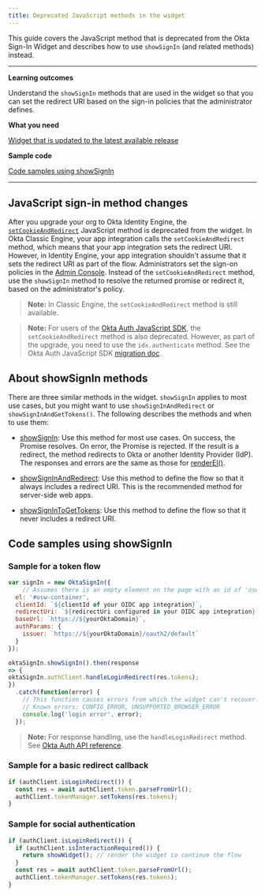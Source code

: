 ```yaml
---
title: Deprecated JavaScript methods in the widget
---
```


<ApiLifecycle access="ie" />

This guide covers the JavaScript method that is deprecated from the Okta Sign-In Widget and describes how to use `showSignIn` (and related methods) instead.

---

**Learning outcomes**

Understand the `showSignIn` methods that are used in the widget so that you can set the redirect URI based on the sign-in policies that the administrator defines.

**What you need**

[Widget that is updated to the latest available release](/docs/guides/oie-upgrade-sign-in-widget/main/)

**Sample code**

[Code samples using showSignIn](#code-samples-using-showsignin)

---

## JavaScript sign-in method changes

After you upgrade your org to Okta Identity Engine, the [`setCookieAndRedirect`](https://github.com/okta/okta-signin-widget#renderel) JavaScript method is deprecated from the widget. In Okta Classic Engine, your app integration calls the `setCookieAndRedirect` method, which means that your app integration sets the redirect URI. However, in Identity Engine, your app integration shouldn't assume that it sets the redirect URI as part of the flow. Administrators set the sign-on policies in the [Admin Console](https://help.okta.com/okta_help.htm?type=oie&id=ext-oie-policies). Instead of the `setCookieAndRedirect` method, use the `showSignIn` method to resolve the returned promise or redirect it, based on the administrator's policy.

> **Note:** In Classic Engine, the `setCookieAndRedirect` method is still available.

> **Note:** For users of the [Okta Auth JavaScript SDK](https://github.com/okta/okta-auth-js), the `setCookieAndRedirect` method is also deprecated. However, as part of the upgrade, you need to use the `idx.authenticate` method. See the Okta Auth JavaScript SDK [migration doc](https://github.com/okta/okta-auth-js/blob/master/docs/migrate-from-authn-to-idx.md#new-methods).

## About showSignIn methods

There are three similar methods in the widget. `showSignIn` applies to most use cases, but you might want to use `showSignInAndRedirect` or `showSignInAndGetTokens()`. The following describes the methods and when to use them:

* [showSignIn](https://github.com/okta/okta-signin-widget#showsignin): Use this method for most use cases. On success, the Promise resolves. On error, the Promise is rejected. If the result is a redirect, the method redirects to Okta or another Identity Provider (IdP). The responses and errors are the same as those for [renderEl()](https://github.com/okta/okta-signin-widget#renderel).

* [showSignInAndRedirect](https://github.com/okta/okta-signin-widget#showsigninandredirect): Use this method to define the flow so that it always includes a redirect URI. This is the recommended method for server-side web apps.

* [showSignInToGetTokens](https://github.com/okta/okta-signin-widget#showsignintogettokens): Use this method to define the flow so that it never includes a redirect URI.

## Code samples using showSignIn

### Sample for a token flow

```javascript
var signIn = new OktaSignIn({
    // Assumes there is an empty element on the page with an id of 'osw-container'  el: `#osw-container`,
  el: '#osw-container',
  clientId: `${clientId of your OIDC app integration}`,
  redirectUri: `${redirectUri configured in your OIDC app integration}`,
  baseUrl: `https://${yourOktaDomain}`,
  authParams: {
    issuer: `https://${yourOktaDomain}/oauth2/default`
  }
});

oktaSignIn.showSignIn().then(response
=> {
oktaSignIn.authClient.handleLoginRedirect(res.tokens);
})
  .catch(function(error) {
    // This function causes errors from which the widget can't recover.
    // Known errors: CONFIG_ERROR, UNSUPPORTED_BROWSER_ERROR
    console.log('login error', error);
  });
```

> **Note:** For response handling, use the `handleLoginRedirect` method. See [Okta Auth API reference](https://github.com/okta/okta-auth-js#handleloginredirecttokens-originaluri).

### Sample for a basic redirect callback

```javascript
if (authClient.isLoginRedirect()) {
  const res = await authClient.token.parseFromUrl();
  authClient.tokenManager.setTokens(res.tokens);
}
```

### Sample for social authentication

```javascript
if (authClient.isLoginRedirect()) {
  if (authClient.isInteractionRequired()) {
    return showWidget(); // render the widget to continue the flow
  }
  const res = await authClient.token.parseFromUrl();
  authClient.tokenManager.setTokens(res.tokens);
}
```